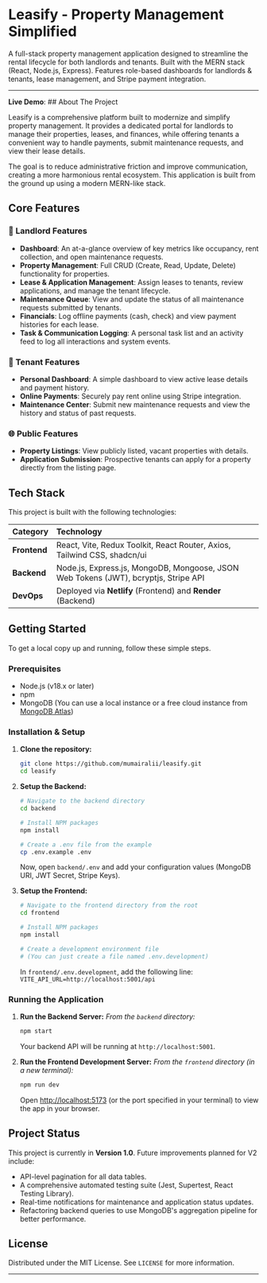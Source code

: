# Leasify - Property Management Simplified

A full-stack property management application designed to streamline the rental lifecycle for both landlords and tenants.
Built with the MERN stack (React, Node.js, Express). Features role-based dashboards for landlords &amp; tenants, lease management, and Stripe payment integration.

---

**Live Demo**: ## About The Project

Leasify is a comprehensive platform built to modernize and simplify property management. It provides a dedicated portal for landlords to manage their properties, leases, and finances, while offering tenants a convenient way to handle payments, submit maintenance requests, and view their lease details.

The goal is to reduce administrative friction and improve communication, creating a more harmonious rental ecosystem. This application is built from the ground up using a modern MERN-like stack.

## Core Features

### 👤 Landlord Features
* **Dashboard**: An at-a-glance overview of key metrics like occupancy, rent collection, and open maintenance requests.
* **Property Management**: Full CRUD (Create, Read, Update, Delete) functionality for properties.
* **Lease & Application Management**: Assign leases to tenants, review applications, and manage the tenant lifecycle.
* **Maintenance Queue**: View and update the status of all maintenance requests submitted by tenants.
* **Financials**: Log offline payments (cash, check) and view payment histories for each lease.
* **Task & Communication Logging**: A personal task list and an activity feed to log all interactions and system events.

### 👤 Tenant Features
* **Personal Dashboard**: A simple dashboard to view active lease details and payment history.
* **Online Payments**: Securely pay rent online using Stripe integration.
* **Maintenance Center**: Submit new maintenance requests and view the history and status of past requests.

### 🌐 Public Features
* **Property Listings**: View publicly listed, vacant properties with details.
* **Application Submission**: Prospective tenants can apply for a property directly from the listing page.

## Tech Stack

This project is built with the following technologies:

| Category      | Technology                                                                                                    |
| :------------ | :------------------------------------------------------------------------------------------------------------ |
| **Frontend** | React, Vite, Redux Toolkit, React Router, Axios, Tailwind CSS, shadcn/ui                                      |
| **Backend** | Node.js, Express.js, MongoDB, Mongoose, JSON Web Tokens (JWT), bcryptjs, Stripe API                            |
| **DevOps** | Deployed via **Netlify** (Frontend) and **Render** (Backend)                                                  |

## Getting Started

To get a local copy up and running, follow these simple steps.

### Prerequisites

* Node.js (v18.x or later)
* npm
* MongoDB (You can use a local instance or a free cloud instance from [MongoDB Atlas](https://www.mongodb.com/cloud/atlas))

### Installation & Setup

1.  **Clone the repository:**
    ```sh
    git clone https://github.com/mumairalii/leasify.git
    cd leasify
    ```

2.  **Setup the Backend:**
    ```sh
    # Navigate to the backend directory
    cd backend

    # Install NPM packages
    npm install

    # Create a .env file from the example
    cp .env.example .env
    ```
    Now, open `backend/.env` and add your configuration values (MongoDB URI, JWT Secret, Stripe Keys).

3.  **Setup the Frontend:**
    ```sh
    # Navigate to the frontend directory from the root
    cd frontend

    # Install NPM packages
    npm install

    # Create a development environment file
    # (You can just create a file named .env.development)
    ```
    In `frontend/.env.development`, add the following line:
    `VITE_API_URL=http://localhost:5001/api`

### Running the Application

1.  **Run the Backend Server:**
    *From the `backend` directory:*
    ```sh
    npm start
    ```
    Your backend API will be running at `http://localhost:5001`.

2.  **Run the Frontend Development Server:**
    *From the `frontend` directory (in a new terminal):*
    ```sh
    npm run dev
    ```
    Open [http://localhost:5173](http://localhost:5173) (or the port specified in your terminal) to view the app in your browser.

## Project Status
This project is currently in **Version 1.0**. Future improvements planned for V2 include:
-   API-level pagination for all data tables.
-   A comprehensive automated testing suite (Jest, Supertest, React Testing Library).
-   Real-time notifications for maintenance and application status updates.
-   Refactoring backend queries to use MongoDB's aggregation pipeline for better performance.

## License
Distributed under the MIT License. See `LICENSE` for more information.

---
